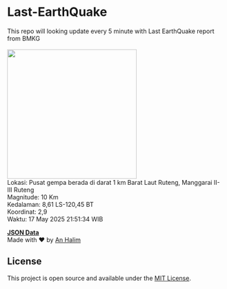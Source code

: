 # Last-EarthQuake
This repo will looking update every 5 minute with Last EarthQuake report from BMKG
<br>
<br>
<img src="undefined" width="300"/>
<br>
Lokasi: Pusat gempa berada di darat 1 km Barat Laut Ruteng, Manggarai  II-III Ruteng <br>
Magnitude: 10 Km <br>
Kedalaman: 8,61 LS-120,45 BT <br>
Koordinat: 2,9 <br>
Waktu: 17 May 2025 21:51:34 WIB <br>

<a href="./data/data.json">**JSON Data**</a>
<br>
Made with ❤️ by <a href="https://github.com/an-halim">An Halim</a>
## License

This project is open source and available under the [MIT License](LICENSE).
